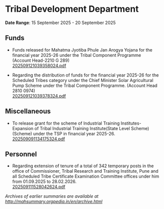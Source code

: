 # Tribal Development Department

**Date Range**: 15 September 2025 - 20 September 2025


## Funds
- Funds released for Mahatma Jyotiba Phule Jan Arogya Yojana for the financial year 2025-26 under the Tribal Component Programme (Account Head-2210 G 289)\
  [202509121039358024.pdf](https://gr.maharashtra.gov.in/Site/Upload/Government%20Resolutions/English/202509121039358024.pdf)

- Regarding the distribution of funds for the financial year 2025-26 for the Scheduled Tribes category under the Chief Minister Solar Agricultural Pump Scheme under the Tribal Component Programme. (Account Head 2810 0974)\
  [202509121039378324.pdf](https://gr.maharashtra.gov.in/Site/Upload/Government%20Resolutions/English/202509121039378324.pdf)

## Miscellaneous
- To release grant for the scheme of Industrial Training Institutes-Expansion of Tribal Industrial Training Institute(State Level Scheme)(Scheme) under the TSP in financial year 2025-26.\
  [202509091134175324.pdf](https://gr.maharashtra.gov.in/Site/Upload/Government%20Resolutions/English/202509091134175324.pdf)

## Personnel
- Regarding extension of tenure of a total of 342 temporary posts in the office of Commissioner, Tribal Research and Training Institute, Pune and all Scheduled Tribe Certificate Examination Committee offices under him from 01.09.2025 to 28.02.2026.\
  [202509111528042624.pdf](https://gr.maharashtra.gov.in/Site/Upload/Government%20Resolutions/English/202509111528042624.pdf)


*Archives of earlier summaries are available at http://mahsummary.orgpedia.in/en/archive.html*